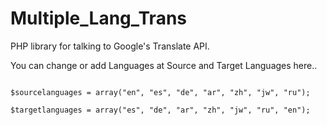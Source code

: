 # Multiple_Lang_Trans

PHP library for talking to Google's Translate API.

You can change or add Languages at Source and Target Languages here..

```

$sourcelanguages = array("en", "es", "de", "ar", "zh", "jw", "ru");
 
$targetlanguages = array("es", "de", "ar", "zh", "jw", "ru", "en");

```

